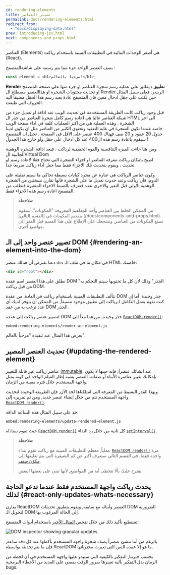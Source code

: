 ```yaml
---
id: rendering-elements
title: تصيير العناصر
permalink: docs/rendering-elements.html
redirect_from:
  - "docs/displaying-data.html"
prev: introducing-jsx.html
next: components-and-props.html
---
```


العناصر (Elements) هي أصغر الوحدات البنائية في التطبيقات المبنية باستخدام رياكت (React).

يصف العنصر الواحد جزء مما يتم رسمه على شاشةالمتصفح :

```js
const element = <h1>مرحباً بالعالم!</h1>;
```
**Render تطبيق :**
يطلق على عملية رسم شجرة العناصر او جزء منها على صفحة المتصفح او تحديث محتويات الشجرة او هذاالعنصر مصطلح ال Render الريندر.
فعلى سبيل المثال حين تكتب على حقل ادخال معين فان المتصفح عادة يعيد رسم هذا الحقل مضيفا اليه الحروف التي طبعت. 

قبل وجود رياكت كانت الطريقة المستخدمة في تحديث الويب عند اذافة او تعديل جزء من شبكة العناصر غالبا هي اعادة رسم كامل شجرة العناصر من جذر ال HTML الى اخر الشجرة . وهذه العملية هي من اكثر العمليات كلفة في اداء صفحة الويب  
خاصة عندما تكون الشجرة في غاية التعقيد وتحتوي الكثير من العناصر مثل ان يكون لدينا جدول 20 عمود و 20 صف فهناك 400 عنصر على الاقل في الصفحة ، تخيل ان المتصفح سيقوم باعادة رسم هذه ال400 عند كل ادخال على حقل ولو خارج هذا الجدول ! 

ومن هنا جاءت الميزة التنافسية والقوة الحقيقية لرياكت ، فبعد اذافة الشجرة الوهمية الجانبية الVirtual Dom  
اصبح بامكان رياكت معرفة العناصر او اجزاء الشجرة التي تحتاج فعلا لاعادة رسم  او تحديث ، وبقوم بتحديث تلك الاجزاء فقط مما جعل اداء رياكت سريعا جدا. 

وكون عناصر الرياكت هي عبارة عن مجرد كيانات بسيطة تحاكي ما سيتم تمثيله على الدوم، فان رياكت وعند حدوث تعديل ما على الشجرة فانها تقارن نسختين من الشجرة الوهمية الاولى قبل التغير والاخرى بعده فتعرف بالضبط الاجزاء المتغيرة فتطلب من المتصفح اعادة رسم هذه الاجزاء فقط.


>**ملاحظة:**
>
>من الممكن الخلط بين العناصر وأحد المفاهيم المعروفة "المكونات". سنقوم بتقديم المكونات في [القسم التالي] (/docs/components-and-props.html). تصنع المكونات من العناصر, ونشجعك على الإطلاع على هذا القسم قبل القفز إلى  مواضيع أخرى.

## تصيير عنصر واحد إلى الـ DOM {#rendering-an-element-into-the-dom}

دعنا نفترض أن هنالك عنصر `div` في مكان ما في ملف الـ HTML خاصتك:
```html
<div id="root"></div>
```

نطلق على هذا العنصر اسم عقدة DOM "الجذر" وذلك لأن كل ما تحتويها سيتم التحكم به من قبل رياكت DOM.

تتألف التطبيقات المبنية باستخدام رياكت في العادة, من عقدة DOM جذر وحيدة. أما إن كنت تقوم بعمل التكامل لـرياكت إلى تطبيق موجود مسبقاً, من الممكن أن يتوفر لديك أي عدد ترغب به من عقد DOM الجذر.

لتصيير عنصر رياكت إلى عقدة DOM جذر وحيدة, مررهما معاَ إلى [`ReactDOM.render()`](/docs/react-dom.html#render):

`embed:rendering-elements/render-an-element.js`

[](codepen://rendering-elements/render-an-element)

يعرض هذا المثال عند تنفيذه "مرحباً بالعالم".

## تحديث العنصر المصير {#updating-the-rendered-element}

عناصر رياكت غير قابلة للتغيير [immutable](https://en.wikipedia.org/wiki/Immutable_object). عند انشائك عنصراَ, فإنه حينها لا يكون بإمكانك تغيير عناصره الأبناء أو صفاته. العنصر يشبه إطار الفيلم الواحد في كونه يمثل واجهة المستخدم خلال فترة معينة من الزمان.


وبهذا القدر البسيط من المعرفة التي امتلكناها لحد الآن, فإن الطريقة الوحيدة لتحديث واجهة المستخدم تتم من خلال إنشاء عنصر جديد, ومن ثم تمريره إلى [`ReactDOM.render()`](/docs/react-dom.html#render).

خذ على سبيل المثال هذه الساعة الداقة: 

`embed:rendering-elements/update-rendered-element.js`

[](codepen://rendering-elements/update-rendered-element)

حيث تقوم بمناداة [`ReactDOM.render()`](/docs/react-dom.html#render) كل ثانية من خلال رد النداء [`setInterval()`](https://developer.mozilla.org/en-US/docs/Web/API/WindowTimers/setInterval).

>**ملاحظة:**
>
>عملياً, معظم التطبيقات المبنية مع رياكت تقوم بنداء [`ReactDOM.render()`](/docs/react-dom.html#render) مرة واحدة فقط. في القسم التالي سنعرف أكثر عن كم الشيفرة التي يتم تغليفها إلى [مكوًن صنف](/docs/state-and-lifecycle.html).
>
>نقترح عليك بألا تتخطى أية من المواضيع, لأنها تبني على بعضها البعض.


## يحدث رياكت واجهة المستخدم فقط عندما تدعو الحاجة لذلك {#react-only-updates-whats-necessary}

يقارن ReactDOM العنصر وأبنائه مع سابقه, ويقوم يتطبيق تحديثات DOM الضرورية لتحويل الـ DOM إلى الحالة المرغوب بها.


تستطيع تأكيد ذلك من خلال تفحص [المثال الأخير](codepen://rendering-elements/update-rendered-element) باستخدام أدوات المتصفح:

![DOM inspector showing granular updates](../images/docs/granular-dom-updates.gif)

بالرغم من أننا ننشئ عنصراً يصف شجرة واجهة المستخدم بأكملها عند كل دقة ساعة, فإن ما يتم تحديثه بواسطة ReactDOM ما هو إلا عقدة النص التي تغيرت محتوياتها.

بحسب خبرتنا, التفكير بالكيفية التي ستبدو عليها واجهة المستخدم في أي لحظة من الزمان بدل التفكير بآلية تغييرها بمرور الوقت يقضي على العديد من الأخطاء البرمجية bugs.
